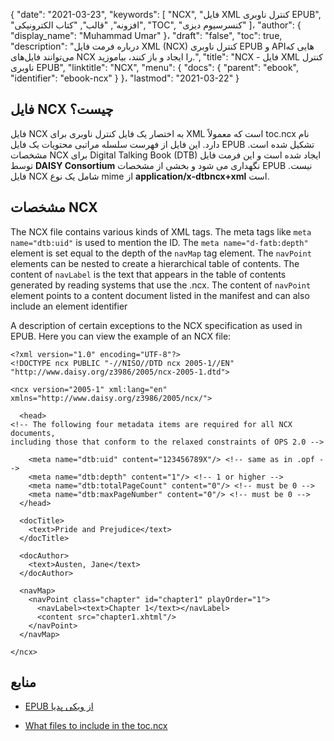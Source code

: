 {
  "date": "2021-03-23",
  "keywords": [
"NCX",
"فایل XML کنترل ناوبری EPUB",
"افزونه",
"قالب",
"کتاب الکترونیکی",
"TOC",
"کنسرسیوم دیزی"
]،
  "author": {
    "display_name": "Muhammad Umar"
}،
  "draft": "false",
  "toc": true,
  "description": "درباره فرمت فایل XML (NCX) کنترل ناوبری EPUB و APIهایی که می‌توانند فایل‌های NCX را ایجاد و باز کنند، بیاموزید.",
  "title": "NCX - فایل XML کنترل ناوبری EPUB",
  "linktitle": "NCX",
  "menu": {
    "docs": {
      "parent": "ebook",
      "identifier": "ebook-ncx"
}
}،
  "lastmod": "2021-03-22"
}

## فایل NCX چیست؟ ##

فایل NCX به اختصار یک فایل کنترل ناوبری برای XML است که معمولاً toc.ncx نام دارد. این فایل از فهرست سلسله مراتبی محتویات یک فایل EPUB تشکیل شده است. مشخصات NCX برای Digital Talking Book (DTB) ایجاد شده است و این فرمت فایل توسط **DAISY Consortium** نگهداری می شود و بخشی از مشخصات EPUB نیست. فایل NCX شامل یک نوع mime از **application/x-dtbncx+xml** است.

## مشخصات NCX ##

The NCX file contains various kinds of XML tags. The meta tags like `meta name="dtb:uid"` is used to mention the ID. The `meta name="d-fatb:depth"` element is set equal to the depth of the `navMap` tag element. The `navPoint` elements can be nested to create a hierarchical table of contents. The content of `navLabel` is the text that appears in the table of contents generated by reading systems that use the .ncx. The content of `navPoint` element points to a content document listed in the manifest and can also include an element identifier 

A description of certain exceptions to the NCX specification as used in EPUB. Here you can view the example of an NCX file:

```
<?xml version="1.0" encoding="UTF-8"?>
<!DOCTYPE ncx PUBLIC "-//NISO//DTD ncx 2005-1//EN"
"http://www.daisy.org/z3986/2005/ncx-2005-1.dtd">

<ncx version="2005-1" xml:lang="en" xmlns="http://www.daisy.org/z3986/2005/ncx/">

  <head>
<!-- The following four metadata items are required for all NCX documents,
including those that conform to the relaxed constraints of OPS 2.0 -->

    <meta name="dtb:uid" content="123456789X"/> <!-- same as in .opf -->
    <meta name="dtb:depth" content="1"/> <!-- 1 or higher -->
    <meta name="dtb:totalPageCount" content="0"/> <!-- must be 0 -->
    <meta name="dtb:maxPageNumber" content="0"/> <!-- must be 0 -->
  </head>

  <docTitle>
    <text>Pride and Prejudice</text>
  </docTitle>

  <docAuthor>
    <text>Austen, Jane</text>
  </docAuthor>

  <navMap>
    <navPoint class="chapter" id="chapter1" playOrder="1">
      <navLabel><text>Chapter 1</text></navLabel>
      <content src="chapter1.xhtml"/>
    </navPoint>
  </navMap>

</ncx>
```

## منابع ##

* [EPUB از ویکی پدیا](https://en.wikipedia.org/wiki/EPUB)

* [What files to include in the toc.ncx](https://ebooks.stackexchange.com/questions/2332/what-files-to-include-in-the-toc-ncx)

